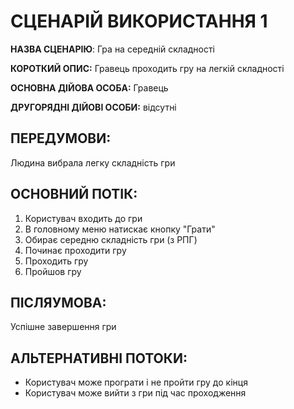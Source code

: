 # СЦЕНАРІЙ ВИКОРИСТАННЯ 1

**НАЗВА СЦЕНАРІЮ**:	Гра на середній складності

**КОРОТКИЙ ОПИС:** Гравець проходить гру на легкій складності

**ОСНОВНА ДІЙОВА ОСОБА:** Гравець

**ДРУГОРЯДНІ ДІЙОВІ ОСОБИ:** відсутні

## ПЕРЕДУМОВИ:

Людина вибрала легку складність гри

## ОСНОВНИЙ ПОТІК:
1.	Користувач входить до гри
2.	В головному меню натискає кнопку "Грати"
3.	Обирає середню складність гри (з РПГ)
4.	Починає проходити гру
5.	Проходить гру
6.	Пройшов гру

## ПІСЛЯУМОВА:

Успішне завершення гри

## АЛЬТЕРНАТИВНІ ПОТОКИ:
* Користувач може програти і не пройти гру до кінця
* Користувач може вийти з гри під час проходження 
